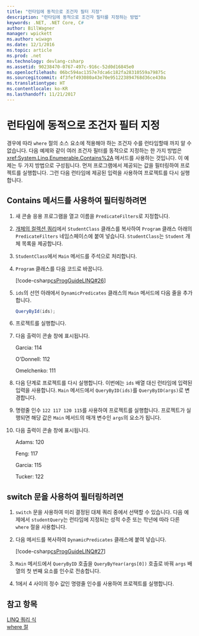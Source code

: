 ```yaml
---
title: "런타임에 동적으로 조건자 필터 지정"
description: "런타임에 동적으로 조건자 필터를 지정하는 방법"
keywords: .NET, .NET Core, C#
author: BillWagner
manager: wpickett
ms.author: wiwagn
ms.date: 12/1/2016
ms.topic: article
ms.prod: .net
ms.technology: devlang-csharp
ms.assetid: 90238470-0767-497c-916c-52d0d16845e0
ms.openlocfilehash: 06bc594ac1357e7dca6c182fa28310559a79875c
ms.sourcegitcommit: 4f3fef493080a43e70e951223894768d36ce430a
ms.translationtype: HT
ms.contentlocale: ko-KR
ms.lasthandoff: 11/21/2017
---
```

# <a name="dynamically-specify-predicate-filters-at-runtime"></a>런타임에 동적으로 조건자 필터 지정

경우에 따라 `where` 절의 소스 요소에 적용해야 하는 조건자 수를 런타임할때 까지 알 수 없습니다. 다음 예제와 같이 여러 조건자 필터를 동적으로 지정하는 한 가지 방법은 <xref:System.Linq.Enumerable.Contains%2A> 메서드를 사용하는 것입니다. 이 예제는 두 가지 방법으로 구성됩니다. 먼저 프로그램에서 제공되는 값을 필터링하여 프로젝트를 실행합니다. 그런 다음 런타임에 제공된 입력을 사용하여 프로젝트를 다시 실행합니다.  
  
## <a name="to-filter-by-using-the-contains-method"></a>Contains 메서드를 사용하여 필터링하려면  
  
1.  새 콘솔 응용 프로그램을 열고 이름을 `PredicateFilters`로 지정합니다.  
  
2.  [개체의 컬렉션 쿼리](query-a-collection-of-objects.md)에서 `StudentClass` 클래스를 복사하여 `Program` 클래스 아래의 `PredicateFilters` 네임스페이스에 붙여 넣습니다. `StudentClass`는 `Student` 개체 목록을 제공합니다.  
  
3.  `StudentClass`에서 `Main` 메서드를 주석으로 처리합니다.  
  
4.  `Program` 클래스를 다음 코드로 바꿉니다.  
  
     [!code-csharp[csProgGuideLINQ#26](../../../samples/snippets/csharp/concepts/linq/how-to-dynamically-specify-predicate-filters-at-runtime_1.cs)]  
  
5.  `ids`의 선언 아래에서 `DynamicPredicates` 클래스의 `Main` 메서드에 다음 줄을 추가합니다.  
  
     ```csharp
     QueryById(ids);
     ```

6.  프로젝트를 실행합니다.  
  
7.  다음 출력이 콘솔 창에 표시됩니다.  
  
     Garcia: 114  
  
     O'Donnell: 112  
  
     Omelchenko: 111  
  
8.  다음 단계로 프로젝트를 다시 실행합니다. 이번에는 `ids` 배열 대신 런타임에 입력된 입력을 사용합니다. `Main` 메서드에서 `QueryByID(ids)`를 `QueryByID(args)`로 변경합니다.  
  
9. 명령줄 인수 `122 117 120 115`를 사용하여 프로젝트를 실행합니다. 프로젝트가 실행되면 해당 값은 `Main` 메서드의 매개 변수인 `args`의 요소가 됩니다.  
  
10. 다음 출력이 콘솔 창에 표시됩니다.  
  
     Adams: 120  
  
     Feng: 117  
  
     Garcia: 115  
  
     Tucker: 122  
  
## <a name="to-filter-by-using-a-switch-statement"></a>switch 문을 사용하여 필터링하려면  
  
1.  `switch` 문을 사용하여 미리 결정된 대체 쿼리 중에서 선택할 수 있습니다. 다음 예제에서 `studentQuery`는 런타임에 지정되는 성적 수준 또는 학년에 따라 다른 `where` 절을 사용합니다.  
  
2.  다음 메서드를 복사하여 `DynamicPredicates` 클래스에 붙여 넣습니다.  
  
     [!code-csharp[csProgGuideLINQ#27](../../../samples/snippets/csharp/concepts/linq//how-to-dynamically-specify-predicate-filters-at-runtime_2.cs)]  
  
3.  `Main` 메서드에서 `QueryByID` 호출을 `QueryByYear(args[0])` 호출로 바꿔 `args` 배열의 첫 번째 요소를 인수로 전송합니다.  
  
4.  1에서 4 사이의 정수 값인 명령줄 인수를 사용하여 프로젝트를 실행합니다.  
  
 
## <a name="see-also"></a>참고 항목  
 [LINQ 쿼리 식](index.md)  
 [where 절](../language-reference/keywords/where-clause.md)
